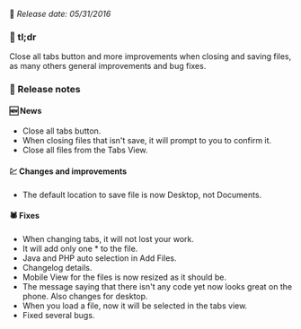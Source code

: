 <!--Version name: v1.1.62)-->
<!--Released at: 05/31/2016)-->
<!--Brief description: New: Close all tabs button and more improvementes when closing and saving files, as many others general improvements and bug fixes)-->

📅 _Release date: 05/31/2016_

### 💬 tl;dr
Close all tabs button and more improvements when closing and saving files, as many others general improvements and bug fixes.

### 📰 Release notes
#### 🆕 News
* Close all tabs button.
* When closing files that isn't save, it will prompt to you to confirm it.
* Close all files from the Tabs View. 

#### 💹 Changes and improvements
* The default location to save file is now Desktop, not Documents.

#### 🕷 Fixes
* When changing tabs, it will not lost your work.
* It will add only one * to the file.
* Java and PHP auto selection in Add Files.
* Changelog details.
* Mobile View for the files is now resized as it should be.
* The message saying that there isn't any code yet now looks great on the phone. Also changes for desktop.
* When you load a file, now it will be selected in the tabs view.
* Fixed several bugs.